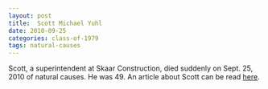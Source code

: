 ```yaml
---
layout: post
title:  Scott Michael Yuhl
date: 2010-09-25
categories: class-of-1979
tags: natural-causes
---
```

Scott, a superintendent at Skaar Construction, died suddenly on Sept. 25, 2010 of natural causes. He was 49. An article about Scott can be read [here](http://tinyurl.com/oyx84mf).
